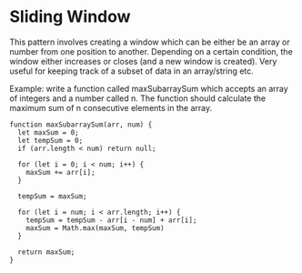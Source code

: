 # Sliding Window

This pattern involves creating a window which can be either be an array or number from one position to another. Depending on a certain condition, the window either increases or closes (and a new window is created). Very useful for keeping track of a subset of data in an array/string etc.

Example: write a function called maxSubarraySum which accepts an array of integers and a number called n. The function should calculate the maximum sum of n consecutive elements in the array.

```TS
function maxSubarraySum(arr, num) {
  let maxSum = 0;
  let tempSum = 0;
  if (arr.length < num) return null;

  for (let i = 0; i < num; i++) {
    maxSum += arr[i];
  }

  tempSum = maxSum;

  for (let i = num; i < arr.length; i++) {
    tempSum = tempSum - arr[i - num] + arr[i];
    maxSum = Math.max(maxSum, tempSum)
  }

  return maxSum;
}
```
